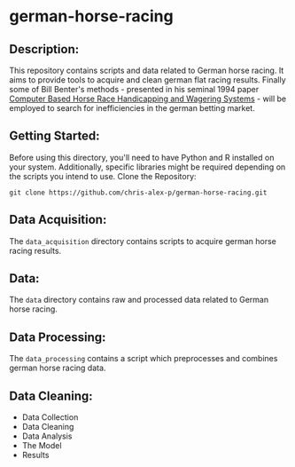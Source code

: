 # german-horse-racing

## Description:
This repository contains scripts and data related to German horse racing. It aims to provide tools to acquire and clean german flat racing results. Finally some of Bill Benter's methods - presented in his seminal 1994 paper [Computer Based Horse Race Handicapping and Wagering Systems](https://gwern.net/doc/statistics/decision/1994-benter.pdf) - will be employed to search for inefficiencies in the german betting market.

## Getting Started:
Before using this directory, you'll need to have Python and R installed on your system. Additionally, specific libraries might be required depending on the scripts you intend to use.
Clone the Repository:

```
git clone https://github.com/chris-alex-p/german-horse-racing.git
```

## Data Acquisition:
The `data_acquisition` directory contains scripts to acquire german horse racing results.

## Data:
The `data` directory contains raw and processed data related to German horse racing.

## Data Processing:
The `data_processing` contains a script which preprocesses and combines german horse racing data.

## Data Cleaning:


* Data Collection
* Data Cleaning
* Data Analysis
* The Model
* Results

